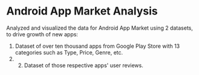 # Android App Market Analysis
Analyzed and visualized the data for Android App Market using 2 datasets, to drive growth of new apps:
1. Dataset of over ten thousand apps from Google Play Store with 13 categories such as Type, Price, Genre, etc.
2. 2. Dataset of those respective apps' user reviews.
